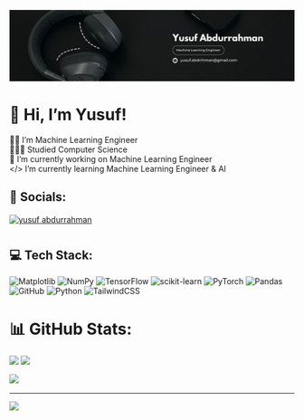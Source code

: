 ![logo](https://github.com/YusufAbdurrahmann/YusufAbdurrahmann/blob/main/Black%20Professional%20Motivational%20Quote%20LinkedIn%20Banner.png)
# 👋 Hi, I’m Yusuf!
  👨‍💻 I’m Machine Learning Engineer<br> 👨🏻‍🎓 Studied Computer Science<br> 🤖 I’m currently working on Machine Learning Engineer<br>  </> I’m currently learning Machine Learning Engineer & AI


## <h2>💬 Socials:</h2>
<p align="left">
<a href="https://linkedin.com/in/yusuf abdurrahman" target="blank"><img align="center" src="https://raw.githubusercontent.com/rahuldkjain/github-profile-readme-generator/master/src/images/icons/Social/linked-in-alt.svg" alt="yusuf abdurrahman" height="30" width="40" /></a>
</p>

# <h2>💻 Tech Stack:</h2>
![Matplotlib](https://img.shields.io/badge/Matplotlib-%23ffffff.svg?style=for-the-badge&logo=Matplotlib&logoColor=black) ![NumPy](https://img.shields.io/badge/numpy-%23013243.svg?style=for-the-badge&logo=numpy&logoColor=white) ![TensorFlow](https://img.shields.io/badge/TensorFlow-%23FF6F00.svg?style=for-the-badge&logo=TensorFlow&logoColor=white) ![scikit-learn](https://img.shields.io/badge/scikit--learn-%23F7931E.svg?style=for-the-badge&logo=scikit-learn&logoColor=white) ![PyTorch](https://img.shields.io/badge/PyTorch-%23EE4C2C.svg?style=for-the-badge&logo=PyTorch&logoColor=white) ![Pandas](https://img.shields.io/badge/pandas-%23150458.svg?style=for-the-badge&logo=pandas&logoColor=white) ![GitHub](https://img.shields.io/badge/github-%23121011.svg?style=for-the-badge&logo=github&logoColor=white) ![Python](https://img.shields.io/badge/python-3670A0?style=for-the-badge&logo=python&logoColor=ffdd54) ![TailwindCSS](https://img.shields.io/badge/tailwindcss-%2338B2AC.svg?style=for-the-badge&logo=tailwind-css&logoColor=white)
# 📊 GitHub Stats:


![](https://github-readme-stats.vercel.app/api?username=YusufAbdurrahmann&theme=dark&hide_border=true&include_all_commits=true&count_private=false)  ![](https://nirzak-streak-stats.vercel.app/?user=YusufAbdurrahmann&theme=dark&hide_border=true)

![](https://github-readme-stats.vercel.app/api/top-langs/?username=YusufAbdurrahmann&theme=dark&hide_border=true&include_all_commits=true&count_private=false&layout=compact)

---
[![](https://visitcount.itsvg.in/api?id=YusufAbdurrahmann&icon=0&color=0)](https://visitcount.itsvg.in)


<!-- Proudly created with GPRM ( https://gprm.itsvg.in ) -->
